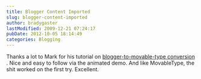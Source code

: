 ```yaml
---
title: Blogger Content Imported
slug: blogger-content-imported
author: bradygaster
lastModified: 2009-12-21 07:24:17
pubDate: 2012-10-05 18:14:49
categories: Blogging
---
```


Thanks a lot to Mark for his tutorial on
<a href="http://neologasm.org/b2mt/">blogger-to-movable-type conversion</a> . Nice and easy to follow via the animated demo. And like MovableType, the shit worked on the first try. Excellent.
